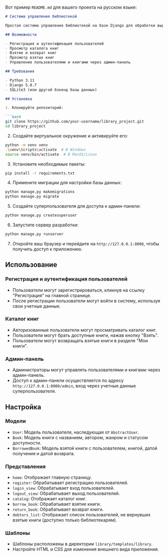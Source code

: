 Вот пример `README.md` для вашего проекта на русском языке:

```markdown
# Система управления библиотекой

Простая система управления библиотекой на базе Django для обработки выдачи и возврата книг.

## Возможности

- Регистрация и аутентификация пользователей
- Просмотр каталога книг
- Взятие и возврат книг
- Просмотр взятых книг
- Управление пользователями и книгами через админ-панель

## Требования

- Python 3.11
- Django 5.0.7
- SQLite3 (или другой бэкенд базы данных)

## Установка

1. Клонируйте репозиторий:

```bash
git clone https://github.com/your-username/library_project.git
cd library_project
```

2. Создайте виртуальное окружение и активируйте его:

```bash
python -m venv venv
.\venv\Scripts\activate  # В Windows
source venv/bin/activate  # В MacOS/Linux
```

3. Установите необходимые пакеты:

```bash
pip install -r requirements.txt
```

4. Примените миграции для настройки базы данных:

```bash
python manage.py makemigrations
python manage.py migrate
```

5. Создайте суперпользователя для доступа к админ-панели:

```bash
python manage.py createsuperuser
```

6. Запустите сервер разработки:

```bash
python manage.py runserver
```

7. Откройте ваш браузер и перейдите на `http://127.0.0.1:8000`, чтобы получить доступ к приложению.

## Использование

### Регистрация и аутентификация пользователей

- Пользователи могут зарегистрироваться, кликнув на ссылку "Регистрация" на главной странице.
- После регистрации пользователи могут войти в систему, используя свои учетные данные.

### Каталог книг

- Авторизованные пользователи могут просматривать каталог книг.
- Пользователи могут брать доступные книги, нажав кнопку "Взять".
- Пользователи могут возвращать взятые книги в разделе "Мои книги".

### Админ-панель

- Администраторы могут управлять пользователями и книгами через админ-панель.
- Доступ к админ-панели осуществляется по адресу `http://127.0.0.1:8000/admin`, вход через учетные данные суперпользователя.

## Настройка

### Модели

- `User`: Модель пользователя, наследующая от `AbstractUser`.
- `Book`: Модель книги с названием, автором, жанром и статусом доступности.
- `BorrowedBook`: Модель взятой книги с пользователем, книгой, датой получения и датой возврата.

### Представления

- `home`: Отображает главную страницу.
- `register`: Обрабатывает регистрацию пользователей.
- `login_view`: Обрабатывает вход пользователей.
- `logout_view`: Обрабатывает выход пользователей.
- `catalog`: Отображает каталог книг.
- `borrow_book`: Обрабатывает взятие книги.
- `return_book`: Обрабатывает возврат книги.
- `debtors_list`: Отображает список пользователей, не вернувших взятые книги (доступно только библиотекарям).

### Шаблоны

- Шаблоны расположены в директории `library/templates/library`.
- Настройте HTML и CSS для изменения внешнего вида приложения.
